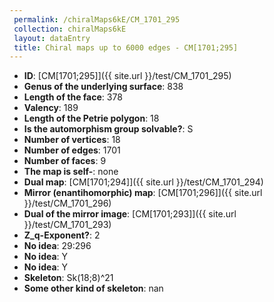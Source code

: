 ```yaml
--- 
 permalink: /chiralMaps6kE/CM_1701_295 
 collection: chiralMaps6kE
 layout: dataEntry
 title: Chiral maps up to 6000 edges - CM[1701;295]
---
```


- **ID**: [CM[1701;295]]({{ site.url }}/test/CM_1701_295)
- **Genus of the underlying surface**: 838
- **Length of the face**: 378
- **Valency**: 189
- **Length of the Petrie polygon**: 18
- **Is the automorphism group solvable?**: S
- **Number of vertices**: 18
- **Number of edges**: 1701
- **Number of faces**: 9
- **The map is self-**: none
- **Dual map**: [CM[1701;294]]({{ site.url }}/test/CM_1701_294)
- **Mirror (enantihomorphic) map**: [CM[1701;296]]({{ site.url }}/test/CM_1701_296)
- **Dual of the mirror image**: [CM[1701;293]]({{ site.url }}/test/CM_1701_293)
- **Z_q-Exponent?**: 2
- **No idea**:  29:296
- **No idea**: Y
- **No idea**: Y
- **Skeleton**: Sk(18;8)^21
- **Some other kind of skeleton**: nan
